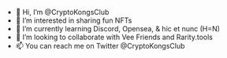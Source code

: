- 👋 Hi, I’m @CryptoKongsClub
- 👀 I’m interested in sharing fun NFTs
- 🌱 I’m currently learning Discord, Opensea, & hic et nunc (H=N)
- 💞️ I’m looking to collaborate with Vee Friends and Rarity.tools
- 📫 You can reach me on Twitter @CryptoKongsClub

<!---
CryptoKongsClub/CryptoKongsClub is a ✨ special ✨ repository because its `README.md` (this file) appears on your GitHub profile.
You can click the Preview link to take a look at your changes.
--->
